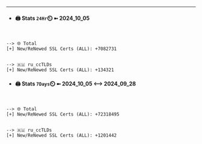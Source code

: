 

---
- #### 🖨️ **Stats** `24Hr`⏲️ ➼ 2024_10_05
```console


--> 🌐 Total
[+] New/ReNewed SSL Certs (ALL): +7082731


--> 🇷🇺 ru_ccTLDs
[+] New/ReNewed SSL Certs (ALL): +134321

```

- #### 🖨️ **Stats** `7Days`⏲️ ➼ 2024_10_05 <--> 2024_09_28
```console


--> 🌐 Total
[+] New/ReNewed SSL Certs (ALL): +72318495


--> 🇷🇺 ru_ccTLDs
[+] New/ReNewed SSL Certs (ALL): +1201442

```

